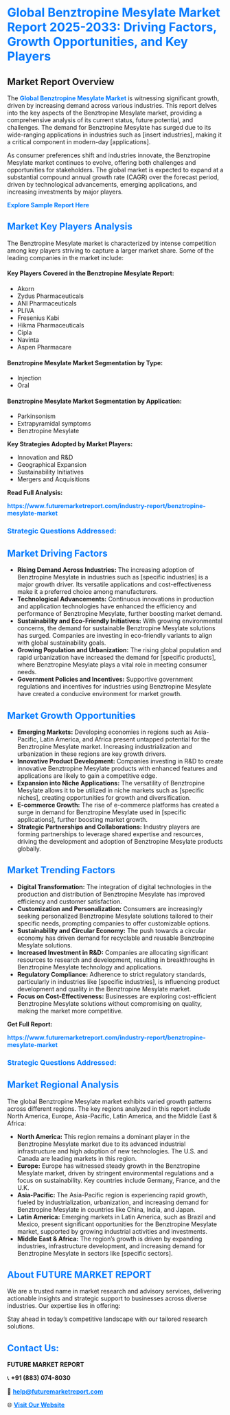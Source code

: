 <h1 style="color: #007BFF;">Global Benztropine Mesylate Market Report 2025-2033: Driving Factors, Growth Opportunities, and Key Players</h1>

<section id="overview">
<h2>Market Report Overview</h2>
<p>The <a href="https://www.futuremarketreport.com/industry-report/benztropine-mesylate-market" style="color: #007BFF; text-decoration: none;"><strong>Global Benztropine Mesylate Market</strong></a> is witnessing significant growth, driven by increasing demand across various industries. This report delves into the key aspects of the Benztropine Mesylate market, providing a comprehensive analysis of its current status, future potential, and challenges. The demand for Benztropine Mesylate has surged due to its wide-ranging applications in industries such as [insert industries], making it a critical component in modern-day [applications].</p>
<p>As consumer preferences shift and industries innovate, the Benztropine Mesylate market continues to evolve, offering both challenges and opportunities for stakeholders. The global market is expected to expand at a substantial compound annual growth rate (CAGR) over the forecast period, driven by technological advancements, emerging applications, and increasing investments by major players.</p>
</section>

<section id="overview">
<p><a href="https://www.futuremarketreport.com/request-sample/reportId=112960" style="color: #007BFF; text-decoration: none;"><strong>Explore Sample Report Here</strong></a></p>
</section>

<section id="key-players">
<h2 style="color: #007BFF;">Market Key Players Analysis</h2>
<p>The Benztropine Mesylate market is characterized by intense competition among key players striving to capture a larger market share. Some of the leading companies in the market include:</p>
<h4>Key Players Covered in the Benztropine Mesylate Report:</h4>
<ul><li>Akorn</li><li>Zydus Pharmaceuticals</li><li>ANI Pharmaceuticals</li><li>PLIVA</li><li>Fresenius Kabi</li><li>Hikma Pharmaceuticals</li><li>Cipla</li><li>Navinta</li><li>Aspen Pharmacare</li></ul>
<h4>Benztropine Mesylate Market Segmentation by Type:</h4>
<ul><li>Injection</li><li>Oral</li></ul>

<h4>Benztropine Mesylate Market Segmentation by Application:</h4>
<ul><li>Parkinsonism</li><li>Extrapyramidal symptoms</li><li>Benztropine Mesylate</li></ul>
<p><strong>Key Strategies Adopted by Market Players:</strong></p>
<ul>
<li>Innovation and R&D</li>
<li>Geographical Expansion</li>
<li>Sustainability Initiatives</li>
<li>Mergers and Acquisitions</li>
</ul>
</section>

<section>
<p><strong>Read Full Analysis: </strong></p><a href="https://www.futuremarketreport.com/industry-report/benztropine-mesylate-market" style="color: #007BFF; text-decoration: none;"><strong>https://www.futuremarketreport.com/industry-report/benztropine-mesylate-market</strong></a>
<h3 style="color: #007BFF;">Strategic Questions Addressed:</h3>
</section>

<section id="driving-factors">
<h2 style="color: #007BFF;">Market Driving Factors</h2>
<ul>
<li><strong>Rising Demand Across Industries:</strong> The increasing adoption of Benztropine Mesylate in industries such as [specific industries] is a major growth driver. Its versatile applications and cost-effectiveness make it a preferred choice among manufacturers.</li>
<li><strong>Technological Advancements:</strong> Continuous innovations in production and application technologies have enhanced the efficiency and performance of Benztropine Mesylate, further boosting market demand.</li>
<li><strong>Sustainability and Eco-Friendly Initiatives:</strong> With growing environmental concerns, the demand for sustainable Benztropine Mesylate solutions has surged. Companies are investing in eco-friendly variants to align with global sustainability goals.</li>
<li><strong>Growing Population and Urbanization:</strong> The rising global population and rapid urbanization have increased the demand for [specific products], where Benztropine Mesylate plays a vital role in meeting consumer needs.</li>
<li><strong>Government Policies and Incentives:</strong> Supportive government regulations and incentives for industries using Benztropine Mesylate have created a conducive environment for market growth.</li>
</ul>
</section>

<section id="growth-opportunities">
<h2 style="color: #007BFF;">Market Growth Opportunities</h2>
<ul>
<li><strong>Emerging Markets:</strong> Developing economies in regions such as Asia-Pacific, Latin America, and Africa present untapped potential for the Benztropine Mesylate market. Increasing industrialization and urbanization in these regions are key growth drivers.</li>
<li><strong>Innovative Product Development:</strong> Companies investing in R&D to create innovative Benztropine Mesylate products with enhanced features and applications are likely to gain a competitive edge.</li>
<li><strong>Expansion into Niche Applications:</strong> The versatility of Benztropine Mesylate allows it to be utilized in niche markets such as [specific niches], creating opportunities for growth and diversification.</li>
<li><strong>E-commerce Growth:</strong> The rise of e-commerce platforms has created a surge in demand for Benztropine Mesylate used in [specific applications], further boosting market growth.</li>
<li><strong>Strategic Partnerships and Collaborations:</strong> Industry players are forming partnerships to leverage shared expertise and resources, driving the development and adoption of Benztropine Mesylate products globally.</li>
</ul>
</section>

<section id="trending-factors">
<h2 style="color: #007BFF;">Market Trending Factors</h2>
<ul>
<li><strong>Digital Transformation:</strong> The integration of digital technologies in the production and distribution of Benztropine Mesylate has improved efficiency and customer satisfaction.</li>
<li><strong>Customization and Personalization:</strong> Consumers are increasingly seeking personalized Benztropine Mesylate solutions tailored to their specific needs, prompting companies to offer customizable options.</li>
<li><strong>Sustainability and Circular Economy:</strong> The push towards a circular economy has driven demand for recyclable and reusable Benztropine Mesylate solutions.</li>
<li><strong>Increased Investment in R&D:</strong> Companies are allocating significant resources to research and development, resulting in breakthroughs in Benztropine Mesylate technology and applications.</li>
<li><strong>Regulatory Compliance:</strong> Adherence to strict regulatory standards, particularly in industries like [specific industries], is influencing product development and quality in the Benztropine Mesylate market.</li>
<li><strong>Focus on Cost-Effectiveness:</strong> Businesses are exploring cost-efficient Benztropine Mesylate solutions without compromising on quality, making the market more competitive.</li>
</ul>
</section>

<section>
<p><strong>Get Full Report: </strong></p><a href="https://www.futuremarketreport.com/industry-report/benztropine-mesylate-market" style="color: #007BFF; text-decoration: none;"><strong>https://www.futuremarketreport.com/industry-report/benztropine-mesylate-market</strong></a>
<h3 style="color: #007BFF;">Strategic Questions Addressed:</h3>
</section>


<section id="regional-analysis">
<h2 style="color: #007BFF;">Market Regional Analysis</h2>
<p>The global Benztropine Mesylate market exhibits varied growth patterns across different regions. The key regions analyzed in this report include North America, Europe, Asia-Pacific, Latin America, and the Middle East & Africa:</p>
<ul>
<li><strong>North America:</strong> This region remains a dominant player in the Benztropine Mesylate market due to its advanced industrial infrastructure and high adoption of new technologies. The U.S. and Canada are leading markets in this region.</li>
<li><strong>Europe:</strong> Europe has witnessed steady growth in the Benztropine Mesylate market, driven by stringent environmental regulations and a focus on sustainability. Key countries include Germany, France, and the U.K.</li>
<li><strong>Asia-Pacific:</strong> The Asia-Pacific region is experiencing rapid growth, fueled by industrialization, urbanization, and increasing demand for Benztropine Mesylate in countries like China, India, and Japan.</li>
<li><strong>Latin America:</strong> Emerging markets in Latin America, such as Brazil and Mexico, present significant opportunities for the Benztropine Mesylate market, supported by growing industrial activities and investments.</li>
<li><strong>Middle East & Africa:</strong> The region’s growth is driven by expanding industries, infrastructure development, and increasing demand for Benztropine Mesylate in sectors like [specific sectors].</li>
</ul>
</section>

<footer>
<h2 style="color: #007BFF;">About FUTURE MARKET REPORT</h2>
<p>We are a trusted name in market research and advisory services, delivering actionable insights and strategic support to businesses across diverse industries. Our expertise lies in offering:</p>

<p>Stay ahead in today’s competitive landscape with our tailored research solutions.</p>

<h2 style="color: #007BFF;">Contact Us:</h2>
<p><strong>FUTURE MARKET REPORT</strong></p>
<p>📞 <strong>+91 (883) 074-8030</strong></p>
<p>📧 <strong><a href="mailto:help@futuremarketreport.com" style="color: #007BFF;">help@futuremarketreport.com</a></strong></p>
<p>🌐 <strong><a href="https://www.futuremarketreport.com/" style="color: #007BFF;">Visit Our Website</a></strong></p>
</footer>